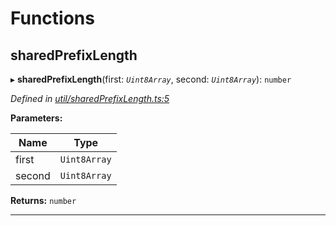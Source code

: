 

# Functions

<a id="sharedprefixlength"></a>

##  sharedPrefixLength

▸ **sharedPrefixLength**(first: *`Uint8Array`*, second: *`Uint8Array`*): `number`

*Defined in [util/sharedPrefixLength.ts:5](https://github.com/polkadot-js/common/blob/a98151c/packages/trie-codec/src/util/sharedPrefixLength.ts#L5)*

**Parameters:**

| Name | Type |
| ------ | ------ |
| first | `Uint8Array` |
| second | `Uint8Array` |

**Returns:** `number`

___

